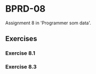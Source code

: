 # BPRD-08

Assignment 8 in 'Programmer som data'.

## Exercises

### Exercise 8.1

### Exercise 8.3
